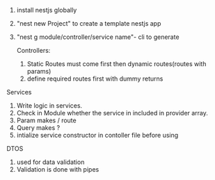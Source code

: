 1. install nestjs globally
2. "nest new Project" to create a template nestjs app
3. "nest g module/controller/service name"- cli to generate

   Controllers:
   
   1. Static Routes must come first then dynamic routes(routes with params)
   2. define required routes first with dummy returns 

Services 
1. Write logic in services. 
2. Check in Module whether the service in included in provider array.
3. Param makes / route 
4. Query makes ?
5. intialize service constructor in contoller file before using


DTOS
1. used for data validation
2. Validation is done with pipes

